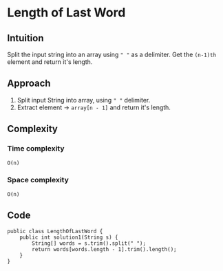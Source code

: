 # Length of Last Word

## Intuition
Split the input string into an array using `" "` as a delimiter. Get the `(n-1)th` element and return it's length.

## Approach
1. Split input String into array, using `" "` delimiter.
2. Extract element -> `array[n - 1]` and return it's length.

## Complexity
### Time complexity
    O(n)
### Space complexity
    O(n)

## Code
```
public class LengthOfLastWord {
    public int solution1(String s) {
        String[] words = s.trim().split(" ");
        return words[words.length - 1].trim().length();
    }
}
```